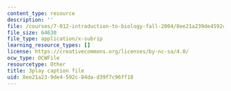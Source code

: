 ```yaml
---
content_type: resource
description: ''
file: /courses/7-012-introduction-to-biology-fall-2004/8ee21a239de4592c84dad39f7c96ff18_zrBZjcsQ_BQ.vtt
file_size: 64630
file_type: application/x-subrip
learning_resource_types: []
license: https://creativecommons.org/licenses/by-nc-sa/4.0/
ocw_type: OCWFile
resourcetype: Other
title: 3play caption file
uid: 8ee21a23-9de4-592c-84da-d39f7c96ff18
---
```

